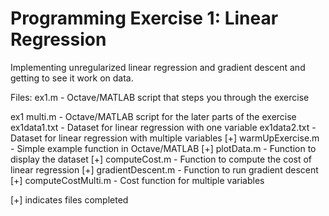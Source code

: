# Programming Exercise 1: Linear Regression

Implementing unregularized linear regression and gradient descent and getting to see it work on data.

Files:
ex1.m - Octave/MATLAB script that steps you through the exercise

ex1 multi.m - Octave/MATLAB script for the later parts of the exercise
ex1data1.txt - Dataset for linear regression with one variable
ex1data2.txt - Dataset for linear regression with multiple variables
[+] warmUpExercise.m - Simple example function in Octave/MATLAB
[+] plotData.m - Function to display the dataset
[+] computeCost.m - Function to compute the cost of linear regression
[+] gradientDescent.m - Function to run gradient descent
[+] computeCostMulti.m - Cost function for multiple variables

[+] indicates files completed
